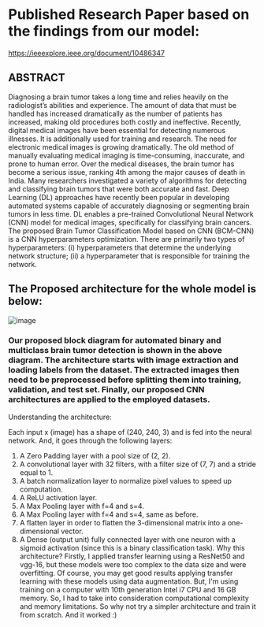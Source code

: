 # Published Research Paper based on the findings from our model:   

https://ieeexplore.ieee.org/document/10486347


## ABSTRACT

Diagnosing a brain tumor takes a long time and relies heavily on the radiologist’s 
abilities and experience. The amount of data that must be handled has increased 
dramatically as the number of patients has increased, making old procedures both 
costly and ineffective. Recently, digital medical images have been essential for 
detecting numerous illnesses. It is additionally used for training and research. The 
need for electronic medical images is growing dramatically. The old method of 
manually evaluating medical imaging is time-consuming, inaccurate, and prone to 
human error. Over the medical diseases, the brain tumor has become a serious 
issue, ranking 4th among the major causes of death in India. Many researchers 
investigated a variety of algorithms for detecting and classifying brain tumors that 
were both accurate and fast. Deep Learning (DL) approaches have recently been 
popular in developing automated systems capable of accurately diagnosing or 
segmenting brain tumors in less time. DL enables a pre-trained Convolutional 
Neural Network (CNN) model for medical images, specifically for classifying 
brain cancers. The proposed Brain Tumor Classification Model based on CNN 
(BCM-CNN) is a CNN hyperparameters optimization. There are primarily two 
types of hyperparameters: (i) hyperparameters that determine the underlying 
network structure; (ii) a hyperparameter that is responsible for training the 
network. 

## The Proposed architecture for the whole model is below:

![image](https://github.com/Paliwal-96/Brain-Tumor-Detection-Using-CNN/assets/100425990/c6d6406a-b840-452f-9b1d-1c413778c648)


### Our proposed block diagram for automated binary and multiclass brain tumor detection is shown in the above diagram. The architecture starts with image extraction and loading labels from the dataset. The extracted images then need to be preprocessed before splitting them into training, validation, and test set. Finally, our proposed CNN  architectures are applied to the employed datasets.

Understanding the architecture:

Each input x (image) has a shape of (240, 240, 3) and is fed into the neural network. And, it goes through the following layers:

1.	A Zero Padding layer with a pool size of (2, 2).
2.	A convolutional layer with 32 filters, with a filter size of (7, 7) and a stride equal to 1.
3.	A batch normalization layer to normalize pixel values to speed up computation.
4.	A ReLU activation layer.
5.	A Max Pooling layer with f=4 and s=4.
6.	A Max Pooling layer with f=4 and s=4, same as before.
7.	A flatten layer in order to flatten the 3-dimensional matrix into a one-dimensional vector.
8.	A Dense (output unit) fully connected layer with one neuron with a sigmoid activation (since this is a binary classification task).
Why this architecture?
Firstly, I applied transfer learning using a ResNet50 and vgg-16, but these models were too complex to the data size and were overfitting. Of course, you may get good results applying transfer learning with these models using data augmentation. But, I'm using training on a computer with 10th generation Intel i7 CPU and 16 GB memory. So, I had to take into consideration computational complexity and memory limitations.
So why not try a simpler architecture and train it from scratch. And it worked :)


